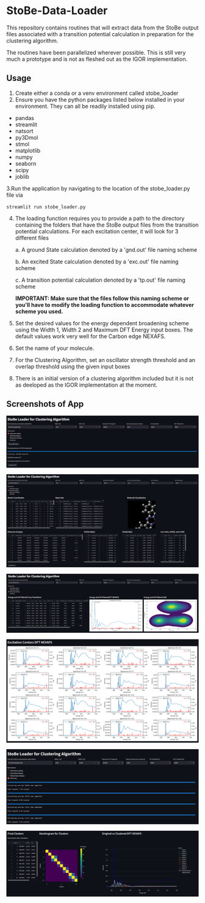 # StoBe-Data-Loader
This repository contains routines that will extract data from the StoBe output files associated with a transition potential calculation in preparation for the clustering algorithm.

The routines have been parallelized wherever possible. This is still very much a prototype and is not as fleshed out as the IGOR implementation. 

## Usage 
1. Create either a conda or a venv environment called stobe_loader
2. Ensure you have the python packages listed below installed in your environment. They can all be readily installed using pip.
  - pandas
  - streamlit
  - natsort
  - py3Dmol
  - stmol
  - matplotlib
  - numpy
  - seaborn
  - scipy
  - joblib
    
3.Run the application by navigating to the location of the stobe_loader.py file via
```
streamlit run stobe_loader.py
```
4. The loading function requires you to provide a path to the directory containing the folders that have the StoBe output files from the transition potential calculations.
   For each excitation center, it will look for 3 different files
   
   a. A ground State calculation denoted by a 'gnd.out' file naming scheme
   
   b. An excited State calculation denoted by a 'exc.out' file naming scheme
   
   c. A transition potential calculation denoted by a 'tp.out' file naming scheme
   
   **IMPORTANT: Make sure that the files follow this naming scheme or you'll have to modify the loading function to accommodate whatever scheme you used.**

5. Set the desired values for the energy dependent broadening scheme using the Width 1, Width 2 and Maximum DFT Energy input boxes. The default values work very well for the Carbon edge NEXAFS.
6. Set the name of your molecule.
7. For the Clustering Algorithm, set an oscillator strength threshold and an overlap threshold using the given input boxes
8. There is an initial version of a clustering algorithm included but it is not as deeloped as the IGOR implementation at the moment.  

## Screenshots of App

![Loading Function](img/1.PNG)

![Energy Broadening Scheme](img/2.PNG)

![Molecule Name](img/3.PNG)

![Oscillator Strength Threshold](img/4.PNG)

![OVP Threshold](img/5.PNG)

![Clustering](img/6.PNG)

